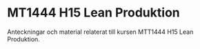 # MT1444 H15 Lean Produktion
Anteckningar och material relaterat till kursen MTT1444 H15 Lean Produktion. 
